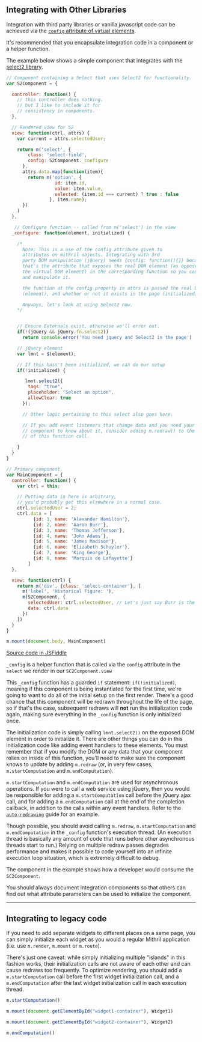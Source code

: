 ## Integrating with Other Libraries

Integration with third party libraries or vanilla javascript code can be achieved via the [`config` attribute of virtual elements](mithril.md#accessing-the-real-dom).

It's recommended that you encapsulate integration code in a component or a helper function.

The example below shows a simple component that integrates with the [select2 library](http://ivaynberg.github.io/select2/).

```javascript
// Component containing a Select that uses Select2 for functionality.
var S2Component = {

  controller: function() {
    // this controller does nothing.
    // but I like to include it for
    // consistency in components.
  },

  // Rendered view for S2
  view: function(ctrl, attrs) {
    var current = attrs.selectedUser;

    return m('select', {
        class: 'select-field',
        config: S2Component._configure
      },
      attrs.data.map(function(item){
        return m('option', {
                  id: item.id,
                  value: item.value,
                  selected: (item.id === current) ? true : false
                }, item.name);
      })
    )
  },

   // Configure function -- called from m('select') in the view
  _configure: function(element, initialized) {

    /*
      Note: This is a use of the config attribute given to
      attributes on mithril objects. Integrating with 3rd
      party DOM manipulation (jQuery) needs {config: function(){}} because
      that's the attribute that exposes the real DOM element (as opposed to
      the virtual DOM element) in the corresponding function so you can access
      and manipulate it.

      the function at the config property in attrs is passed the real DOM element
      (element), and whether or not it exists in the page (initialized)

      Anyways, let's look at using Select2 now.
    */


    // Ensure Externals exist, otherwise we'll error out.
    if(!(jQuery && jQuery.fn.select2))
      return console.error('You need jquery and Select2 in the page')

    // jQuery element
    var lmnt = $(element);

    // If this hasn't been initialized, we can do our setup  
    if(!initialized) {

       lmnt.select2({
        tags: "true",
        placeholder: "Select an option",
        allowClear: true
      });

      // Other logic pertaining to this select also goes here.

      // If you add event listeners that change data and you need your
      // component to know about it, consider adding m.redraw() to the end
      // of this function call.

    }
  }
}

// Primary component.
var MainComponent = {
  controller: function() {
    var ctrl = this;

    // Putting data in here is arbitrary,
    // you'd probably get this elsewhere in a normal case.
    ctrl.selectedUser = 2;
    ctrl.data = [
          {id: 1, name: 'Alexander Hamilton'},
          {id: 2, name: 'Aaron Burr'},
          {id: 3, name: 'Thomas Jefferson'},
          {id: 4, name: 'John Adams'},
          {id: 5, name: 'James Madison'},
          {id: 6, name: 'Elizabeth Schuyler'},
          {id: 7, name: 'King George'},
          {id: 8, name: 'Marquis de Lafayette'}
        ]
  },

  view: function(ctrl) {
    return m('div', {class: 'select-container'}, [
      m('label', 'Historical Figure: '),
      m(S2Component, {
        selectedUser: ctrl.selectedUser, // Let's just say Burr is the Default.
        data: ctrl.data
      })
    ])
  }
}

m.mount(document.body, MainComponent)

```

[Source code in JSFiddle](https://jsfiddle.net/11pz8afy/9/)


`_config` is a helper function that is called via the `config` attribute in the `select` we render in our `SC2Component.view`

This `_config` function has a guarded `if` statement: `if(!initialized)`, meaning if this component is being instantiated for the first time, we're going to want to do all of the initial setup on the first render. There's a good chance that this component will be redrawn throughout the life of the page, so if that's the case, subsequent redraws will __not__ run the initialization code again, making sure everything in the `_config` function is only initialized once.

The initialization code is simply calling `lmnt.select2()` on the exposed DOM element in order to initialize it. There are other things you can do in this initialization code like adding event handlers to these elements. You must remember that if you modify the DOM or any data that your component relies on inside of this function, you'll need to make sure the component knows to update by adding `m.redraw` (or, in very few cases, `m.startComputation` and `m.endComputation`).

`m.startComputation` and `m.endComputation` are used for asynchronous operations. If you were to call a web service using jQuery, then you would be responsible for adding a `m.startComputation` call before the jQuery ajax call, and for adding a `m.endComputation` call at the end of the completion callback, in addition to the calls within any event handlers. Refer to the [`auto-redrawing`](auto-redrawing.md) guide for an example.

Though possible, you should avoid calling `m.redraw`, `m.startComputation` and `m.endComputation` in the `_config` function's execution thread. (An execution thread is basically any amount of code that runs before other asynchronous threads start to run.) Relying on multiple redraw passes degrades performance and makes it possible to code yourself into an infinite execution loop situation, which is extremely difficult to debug.

The component in the example shows how a developer would consume the `SC2Component`.

You should always document integration components so that others can find out what attribute parameters can be used to initialize the component.

---

## Integrating to legacy code

If you need to add separate widgets to different places on a same page, you can simply initialize each widget as you would a regular Mithril application (i.e. use `m.render`, `m.mount` or `m.route`).

There's just one caveat: while simply initializing multiple "islands" in this fashion works, their initialization calls are not aware of each other and can cause redraws too frequently. To optimize rendering, you should add a `m.startComputation` call before the first widget initialization call, and a `m.endComputation` after the last widget initialization call in each execution thread.

```javascript
m.startComputation()

m.mount(document.getElementById("widget1-container"), Widget1)

m.mount(document.getElementById("widget2-container"), Widget2)

m.endComputation()
```
